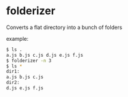 folderizer
==========

Converts a flat directory into a bunch of folders

example:
```sh
$ ls .
a.js b.js c.js d.js e.js f.js
$ folderizer -n 3
$ ls *
dir1:
a.js b.js c.js
dir2:
d.js e.js f.js
```
